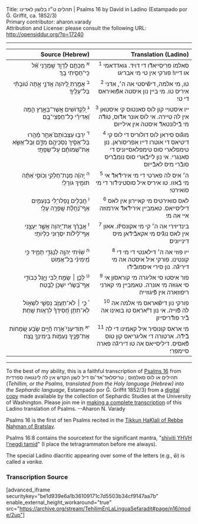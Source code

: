 <html>
<head></head>
<body>
Title: תהלים ט״ז בלשון לאדינו | Psalms 16 by David in Ladino (Estampado por Ǧ. Griffit, ca. 1852/3)<br />
Primary contributor: aharon.varady<br />
Attribution and License: please consult the following URL: <a href="http://opensiddur.org/?p=17240">http://opensiddur.org/?p=17240</a>
<p />
<hr />

<table style="margin-left: auto;margin-right: auto;" class="draggable">
<thead><tr><th id="x" style="text-align: right;">Source (Hebrew)</th><th style="text-align: right;">Translation (Ladino)</th></tr></thead>
<tbody>
<tr><td style="vertical-align:top;" width="46%">
<div class="liturgy" style="text-align: right;"><span lang="he">
<sup>א</sup>&nbsp;מִכְתָּ֥ם לְדָוִ֑ד 
שָֽׁמְרֵ֥נִי אֵ֝֗ל 
כִּֽי־חָסִ֥יתִי בָֽךְ׃
</span></div></td>

<td style="vertical-align:top;" width="53%">
<div class="ladino" style="text-align: right;"><span lang="he">
<sup>1</sup>&nbsp;סאלמו פריסייאדﬞו די דויד. 
גואדדאמי או דייו! 
פורקי אין טי מי אבריגו׃
</span></div></td></tr>


<tr><td style="vertical-align:top;" width="46%">
<div class="liturgy" style="text-align: right;"><span lang="he">
&nbsp;
<sup>ב</sup>&nbsp;אָמַ֣רְתְּ לַֽ֭יהוָה 
אֲדֹנָ֣י אָ֑תָּה 
ט֝וֹבָתִ֗י בַּל־עָלֶֽיךָ׃
</span></div></td>

<td style="vertical-align:top;" width="53%">
<div class="ladino" style="text-align: right;"><span lang="he">
<sup>2</sup>&nbsp;טו, מי אלמה, 
דישﬞיסטי אה ה׳, 
אדני איריס טו. 
מי ביין נון איסטה אפﬞואיראס די טי׃
</span></div></td></tr>


<tr><td style="vertical-align:top;" width="46%">
<div class="liturgy" style="text-align: right;"><span lang="he">
<sup>ג</sup>&nbsp;לִ֭קְדוֹשִׁים אֲשֶׁר־בָּאָ֣רֶץ הֵ֑מָּה 
וְ֝אַדִּירֵ֗י 
כָּל־חֶפְצִי־בָֽם׃
</span></div></td>

<td style="vertical-align:top;" width="53%">
<div class="ladino" style="text-align: right;"><span lang="he">
<sup>3</sup>&nbsp;ייו איסטויי קון לוס סאנטוס קי איסטאן אין לה טיירה. 
אי לוס אונר אדﬞוס, 
טודﬞה מי בﬞילונטאדﬞ איסטה אין אילייוס׃
</span></div></td></tr>


<tr><td style="vertical-align:top;" width="46%">
<div class="liturgy" style="text-align: right;"><span lang="he">
<sup>ד</sup>&nbsp;יִרְבּ֥וּ עַצְּבוֹתָם֮ אַחֵ֪ר מָ֫הָ֥רוּ 
בַּל־אַסִּ֣יךְ נִסְכֵּיהֶ֣ם מִדָּ֑ם 
וּֽבַל־אֶשָּׂ֥א אֶת־שְׁ֝מוֹתָ֗ם עַל־שְׂפָתָֽי׃
</span></div></td>

<td style="vertical-align:top;" width="53%">
<div class="ladino" style="text-align: right;"><span lang="he">
<sup>4</sup>&nbsp;מוגﬞוס סיראן לוס דולוריס די לוס קי דיטיאס די אוטרו דייו אפריסוראן. 
נון טימפלארי סוס טימפלאסייוניס די סאנגרי. 
אי נון לייבﬞארי סוס נומבﬞריס סובﬞרי מיס לאבﬞייוס׃
</span></div></td></tr>


<tr><td style="vertical-align:top;" width="46%">
<div class="liturgy" style="text-align: right;"><span lang="he">
<sup>ה</sup>&nbsp;יְֽהוָ֗ה מְנָת־חֶלְקִ֥י וְכוֹסִ֑י 
אַ֝תָּ֗ה תּוֹמִ֥יךְ גּוֹרָלִֽי׃
</span></div></td>

<td style="vertical-align:top;" width="53%">
<div class="ladino" style="text-align: right;"><span lang="he">
<sup>5</sup>&nbsp;ה׳ איס לה פארטי די מי אירידﬞאדﬞ אי מי בﬞאזו. 
טו איריס איל סוסטינידﬞור די מי סואירטי׃
</span></div></td></tr>


<tr><td style="vertical-align:top;" width="46%">
<div class="liturgy" style="text-align: right;"><span lang="he">
<sup>ו</sup>&nbsp;חֲבָלִ֣ים נָֽפְלוּ־לִ֭י בַּנְּעִמִ֑ים 
אַף־נַ֝חֲלָ֗ת שָֽׁפְרָ֥ה עָלָֽי׃
</span></div></td>

<td style="vertical-align:top;" width="53%">
<div class="ladino" style="text-align: right;"><span lang="he">
<sup>6</sup>&nbsp;לאס סואירטיס מי קאיירון אין לאס דיליסייאס. 
טאמביין אירידﬞאדﬞ אירמוזה איי אה מי׃
</span></div></td></tr>


<tr><td style="vertical-align:top;" width="46%">
<div class="liturgy" style="text-align: right;"><span lang="he">
<sup>ז</sup>&nbsp;אֲבָרֵ֗ךְ אֶת־יְ֭הוָה אֲשֶׁ֣ר יְעָצָ֑נִי 
אַף־לֵ֝יל֗וֹת יִסְּר֥וּנִי כִלְיוֹתָֽי׃
</span></div></td>

<td style="vertical-align:top;" width="53%">
<div class="ladino" style="text-align: right;"><span lang="he">
<sup>7</sup>&nbsp;בינדיזירי אה ה׳ קי מי אקונסיזﬞו. 
אאון אין לאס נוגﬞיס מי אקאבﬞידﬞאן מיס דינייוניס׃
</span></div></td></tr>


<tr><td style="vertical-align:top;" width="46%">
<div class="liturgy" style="text-align: right;"><span lang="he">
<sup>ח</sup>&nbsp;שִׁוִּ֬יתִי יְהוָ֣ה לְנֶגְדִּ֣י תָמִ֑יד 
כִּ֥י מִֽ֝ימִינִ֗י 
בַּל־אֶמּֽוֹט׃
</span></div></td>

<td style="vertical-align:top;" width="53%">
<div class="ladino" style="text-align: right;"><span lang="he">
<sup>8</sup>&nbsp;ייו פוזי אה ה׳ דילאנטי די מי די קונטינו. 
פורקי איל איסטה אה מי דיריגﬞה. 
נון סירי איסמובﬞידﬞו׃
</span></div></td></tr>


<tr><td style="vertical-align:top;" width="46%">
<div class="liturgy" style="text-align: right;"><span lang="he">
<sup>ט</sup>&nbsp;לָכֵ֤ן ׀ שָׂמַ֣ח לִ֭בִּי וַיָּ֣גֶל כְּבוֹדִ֑י 
אַף־בְּ֝שָׂרִ֗י יִשְׁכֹּ֥ן לָבֶֽטַח׃
</span></div></td>

<td style="vertical-align:top;" width="53%">
<div class="ladino" style="text-align: right;"><span lang="he">
<sup>9</sup>&nbsp;פור איסטו סי אליגרה מי קוראסון אי סי אגוזה מי אונרה. 
טאמביין מי קארני ריפוזארה אין פﬞיגוזייה׃
</span></div></td></tr>


<tr><td style="vertical-align:top;" width="46%">
<div class="liturgy" style="text-align: right;"><span lang="he">
<sup>י</sup>&nbsp;כִּ֤י ׀ לֹא־תַעֲזֹ֣ב נַפְשִׁ֣י לִשְׁא֑וֹל 
לֹֽא־תִתֵּ֥ן חֲ֝סִידְךָ֗ לִרְא֥וֹת שָֽׁחַת׃
</span></div></td>

<td style="vertical-align:top;" width="53%">
<div class="ladino" style="text-align: right;"><span lang="he">
<sup>10</sup>&nbsp;פורקי נון דישﬞאראס מי אלמה אה לה פﬞוייה. 
אי נון דיﬞאראס טו בואינו אה בﬞיר פודﬞריסייון׃
</span></div></td></tr>


<tr><td style="vertical-align:top;" width="46%">
<div class="liturgy" style="text-align: right;"><span lang="he">
<sup>יא</sup>&nbsp;תּֽוֹדִיעֵנִי֮ אֹ֤רַח חַ֫יִּ֥ים 
שֹׂ֣בַע שְׂ֭מָחוֹת אֶת־פָּנֶ֑יךָ 
נְעִמ֖וֹת בִּימִינְךָ֣ נֶֽצַח׃
</span></div></td>

<td style="vertical-align:top;" width="53%">
<div class="ladino" style="text-align: right;"><span lang="he">
<sup>11</sup>&nbsp;מי אראס קונוסיר איל קאמינו די לה בﬞידﬞה. 
ארטורה די אליגריאס קון טוס פﬞאסיס. 
דיליסייאס אה טו דיריגﬞה פארה סיימפרי׃
</span></div>
</td></tr>
</tbody></table>

<hr />

To the best of my ability, this is a faithful transcription of <a href="https://en.wikipedia.org/wiki/Psalm_16">Psalms 16</a> from תהילים או לוס סאלמוס ; טריסלאד'אד'וס דיל לשון הקדש אין לה לינגואה ספרדית (<em>Tehillim, or the Psalms, translated from the Holy language [Hebrew] into the Sephardic language</em>, Estampado por Ǧ. Griffit 1852/3) from a <a href="http://digitalcollections.lib.washington.edu/cdm/compoundobject/collection/p16786coll3/id/2453/rec/">digital copy</a> made available by the collection of Sephardic Studies at the University of Washington. Please join me in <a href="https://he.wikisource.org/wiki/%D7%9E%D7%A4%D7%AA%D7%97:Tehilim,_o_los_Salmos,_trezladados_del_leshon_ha-%E1%B8%B3odesh_en_la_lingua_Sefaradit.pdf">making a complete transcription</a> of this Ladino translation of Psalms. --Aharon N. Varady

Psalms 16 is the first of ten Psalms recited in the <a href="https://opensiddur.org/prayers-for/forgiveness/the-tikkun-haklali-according-to-rebbe-nahman-of-bratslav/">Tikkun HaKlali of Rebbe Naḥman of Bratslav</a>.

Psalms 16:8 contains the sourcetext for the significant mantra, "<a href="https://opensiddur.org/art/shiviti-perceiving-the-world-as-an-expression-of-divine-oneness/">shiviti YHVH l'negdi tamid</a>" (I place the tetragrammaton before me always).

The special Ladino diacritic appearing over some of the letters (e.g., שﬞ) is called a <em>varika</em>.

<h3>Transcription Source</h3>

[advanced_iframe securitykey="be1d939e6a1b36109171c7d5503b34cf9147aa7b" enable_external_height_workaround="true" src="https://archive.org/stream/TehilimEnLaLinguaSefaradit#page/n16/mode/2up"]

</body>
</html>